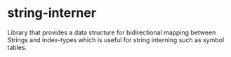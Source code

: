 # string-interner
Library that provides a data structure for bidirectional mapping between Strings and index-types which is useful for string interning such as symbol tables.
